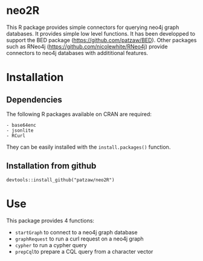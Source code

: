 # neo2R

This R package provides simple connectors for querying neo4j graph databases.
It provides simple low level functions.
It has been developped to support
the BED package (https://github.com/patzaw/BED).
Other packages such as RNeo4j (https://github.com/nicolewhite/RNeo4j) provide
connectors to neo4j databases with addititional features.

# Installation

## Dependencies

The following R packages available on CRAN are required:

    - base64enc
    - jsonlite
    - RCurl
    
They can be easily installed with the `install.packages()` function.

## Installation from github

```
devtools::install_github("patzaw/neo2R")
```

# Use

This package provides 4 functions:

  - `startGraph` to connect to a neo4j graph database
  - `graphRequest` to run a curl request on a neo4j graph
  - `cypher` to run a cypher query
  - `prepCql`to prepare a CQL query from a character vector

